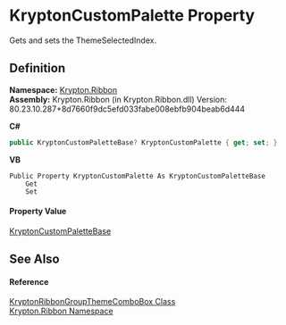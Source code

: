 # KryptonCustomPalette Property


Gets and sets the ThemeSelectedIndex.



## Definition
**Namespace:** <a href="1e9bc734-cff9-e9b8-f013-94cdac669794.md">Krypton.Ribbon</a>  
**Assembly:** Krypton.Ribbon (in Krypton.Ribbon.dll) Version: 80.23.10.287+8d7660f9dc5efd033fabe008ebfb904beab6d444

**C#**
``` C#
public KryptonCustomPaletteBase? KryptonCustomPalette { get; set; }
```
**VB**
``` VB
Public Property KryptonCustomPalette As KryptonCustomPaletteBase
	Get
	Set
```



#### Property Value
<a href="19e895c2-5326-25bf-d4bb-c7367f234f77.md">KryptonCustomPaletteBase</a>

## See Also


#### Reference
<a href="36db4414-6f33-8fd6-31af-08d64547eda7.md">KryptonRibbonGroupThemeComboBox Class</a>  
<a href="1e9bc734-cff9-e9b8-f013-94cdac669794.md">Krypton.Ribbon Namespace</a>  
